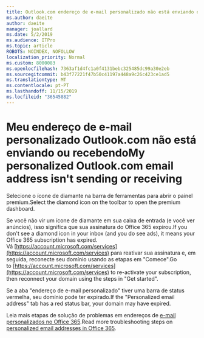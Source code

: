```yaml
---
title: Outlook.com endereço de e-mail personalizado não está enviando ou recebendo
ms.author: daeite
author: daeite
manager: joallard
ms.date: 5/2/2019
ms.audience: ITPro
ms.topic: article
ROBOTS: NOINDEX, NOFOLLOW
localization_priority: Normal
ms.custom: 8000083
ms.openlocfilehash: 7363af1d4fc1a0f4131bebc325485dc99a30e2eb
ms.sourcegitcommit: b43f77221f47b50c41197a448a9c26c423ce1ad5
ms.translationtype: MT
ms.contentlocale: pt-PT
ms.lasthandoff: 11/15/2019
ms.locfileid: "36545882"
---
```

# <a name="my-personalized-outlookcom-email-address-isnt-sending-or-receiving"></a><span data-ttu-id="cd08c-102">Meu endereço de e-mail personalizado Outlook.com não está enviando ou recebendo</span><span class="sxs-lookup"><span data-stu-id="cd08c-102">My personalized Outlook.com email address isn't sending or receiving</span></span>

<span data-ttu-id="cd08c-103">Selecione o ícone de diamante na barra de ferramentas para abrir o painel premium.</span><span class="sxs-lookup"><span data-stu-id="cd08c-103">Select the diamond icon on the toolbar to open the premium dashboard.</span></span>

<span data-ttu-id="cd08c-104">Se você não vir um ícone de diamante em sua caixa de entrada (e você ver anúncios), isso significa que sua assinatura do Office 365 expirou.</span><span class="sxs-lookup"><span data-stu-id="cd08c-104">If you don't see a diamond icon in your inbox (and you do see ads), it means your Office 365 subscription has expired.</span></span> <span data-ttu-id="cd08c-105">Vá [https://account.microsoft.com/services](https://account.microsoft.com/services) para reativar sua assinatura e, em seguida, reconecte seu domínio usando as etapas em "Comece".</span><span class="sxs-lookup"><span data-stu-id="cd08c-105">Go to [https://account.microsoft.com/services](https://account.microsoft.com/services) to re-activate your subscription, then reconnect your domain using the steps in "Get started".</span></span>

<span data-ttu-id="cd08c-106">Se a aba "endereço de e-mail personalizado" tiver uma barra de status vermelha, seu domínio pode ter expirado.</span><span class="sxs-lookup"><span data-stu-id="cd08c-106">If the "Personalized email address" tab has a red status bar, your domain may have expired.</span></span>

<span data-ttu-id="cd08c-107">Leia mais etapas de solução de problemas em endereços de [e-mail personalizados no Office 365](https://support.office.com/article/75416a58-b225-4c02-8c07-8979403b427b?wt.mc_id=Office_Outlook_com_Alchemy).</span><span class="sxs-lookup"><span data-stu-id="cd08c-107">Read more troubleshooting steps on [personalized email addresses in Office 365](https://support.office.com/article/75416a58-b225-4c02-8c07-8979403b427b?wt.mc_id=Office_Outlook_com_Alchemy).</span></span>